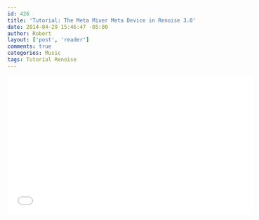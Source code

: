 ```yaml
---
id: 426
title: 'Tutorial: The Meta Mixer Meta Device in Renoise 3.0'
date: 2014-04-29 15:46:47 -05:00
author: Robert
layout: ['post', 'reader']
comments: true
categories: Music
tags: Tutorial Renoise
---
```


<iframe width="560" height="315" src="//www.youtube.com/embed/DpAkI0ynozY" frameborder="0" allowfullscreen></iframe>
